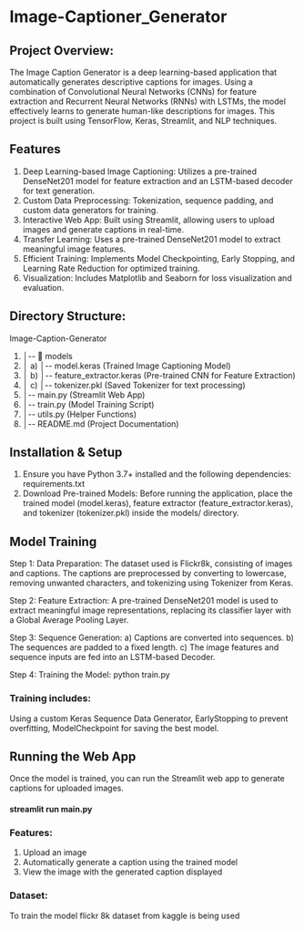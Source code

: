 ﻿# Image-Captioner_Generator
## Project Overview:
The Image Caption Generator is a deep learning-based application that automatically generates descriptive captions for images. Using a combination of Convolutional Neural Networks (CNNs) for feature extraction and Recurrent Neural Networks (RNNs) with LSTMs, the model effectively learns to generate human-like descriptions for images. This project is built using TensorFlow, Keras, Streamlit, and NLP techniques.

## Features
1) Deep Learning-based Image Captioning: Utilizes a pre-trained DenseNet201 model for feature extraction and an LSTM-based decoder for text generation.
2) Custom Data Preprocessing: Tokenization, sequence padding, and custom data generators for training.
3) Interactive Web App: Built using Streamlit, allowing users to upload images and generate captions in real-time.
4) Transfer Learning: Uses a pre-trained DenseNet201 model to extract meaningful image features.
5) Efficient Training: Implements Model Checkpointing, Early Stopping, and Learning Rate Reduction for optimized training.
6) Visualization: Includes Matplotlib and Seaborn for loss visualization and evaluation.

## Directory Structure:
   Image-Caption-Generator
1) │-- 📂 models
2) │   a) │-- model.keras  (Trained Image Captioning Model)
3) │   b) │-- feature_extractor.keras (Pre-trained CNN for Feature Extraction)
4) │   c) │-- tokenizer.pkl (Saved Tokenizer for text processing)
5) │-- main.py (Streamlit Web App)
6) │-- train.py (Model Training Script)
7) │-- utils.py (Helper Functions)
8) │-- README.md (Project Documentation)

## Installation & Setup
1) Ensure you have Python 3.7+ installed and the following dependencies: requirements.txt
2) Download Pre-trained Models: Before running the application, place the trained model (model.keras), feature extractor (feature_extractor.keras), and tokenizer (tokenizer.pkl) inside the models/ directory.

## Model Training
Step 1: Data Preparation:
The dataset used is Flickr8k, consisting of images and captions. The captions are preprocessed by converting to lowercase, removing unwanted characters, and tokenizing using Tokenizer from Keras.

Step 2: Feature Extraction:
A pre-trained DenseNet201 model is used to extract meaningful image representations, replacing its classifier layer with a Global Average Pooling Layer.

Step 3: Sequence Generation:
a) Captions are converted into sequences.
b) The sequences are padded to a fixed length.
c) The image features and sequence inputs are fed into an LSTM-based Decoder.

Step 4: Training the Model: 
python train.py

### Training includes:
Using a custom Keras Sequence Data Generator, 
EarlyStopping to prevent overfitting, 
ModelCheckpoint for saving the best model.

## Running the Web App
Once the model is trained, you can run the Streamlit web app to generate captions for uploaded images.
#### streamlit run main.py

### Features:
1) Upload an image
2) Automatically generate a caption using the trained model
3) View the image with the generated caption displayed

### Dataset:
To train the model flickr 8k dataset from kaggle is being used
